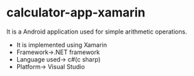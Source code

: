 # calculator-app-xamarin
It is a Android application used for simple arithmetic operations.
* It is implemented using Xamarin
* Framework->.NET framework
* Language used-> c#(c sharp)
* Platform-> Visual Studio
